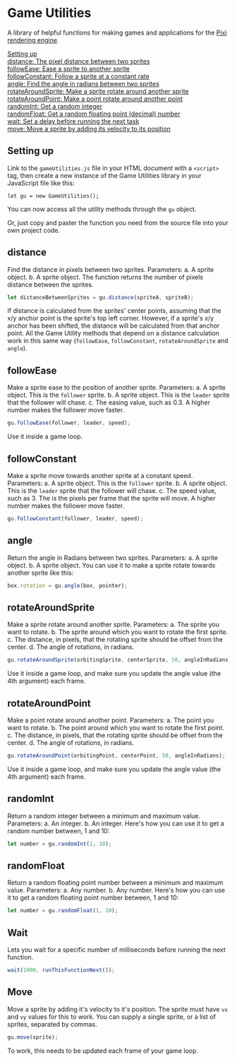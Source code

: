 Game Utilities
=============

A library of helpful functions for making games and applications for
the [Pixi rendering engine](https://github.com/pixijs/pixi.js).

[Setting up](#settingup) <br>
[distance: The pixel distance between two sprites](#distance) <br>
[followEase: Ease a sprite to another sprite](#followease) <br>
[followConstant: Follow a sprite at a constant rate](#followconstant) <br>
[angle: Find the angle in radians between two sprites](#angle) <br>
[rotateAroundSprite: Make a sprite rotate around another sprite](#rotatearoundsprite) <br>
[rotateAroundPoint: Make a point rotate around another point](#rotatearoundpoint) <br>
[randomInt: Get a random integer](#randomint) <br>
[randomFloat: Get a random floating point (decimal) number](#randomfloat) <br>
[wait: Set a delay before running the next task](#wait) <br>
[move: Move a sprite by adding its velocity to its position](#move) <br>

<a id="settingup"></a>
Setting up
----------

Link to the `gameUtilities.js` file in your HTML document with a
`<script>` tag, then create a new instance of the Game Utilities
library in your JavaScript file like this:

```
let gu = new GameUtilities();
```
You can now access all the utility methods through the `gu` object.

Or, just copy and paster the function you need from the source file
into your own project code.

<a id="distance"></a>
distance
--------

Find the distance in pixels between two sprites.
Parameters: 
a. A sprite object. 
b. A sprite object. 
The function returns the number of pixels distance between the sprites.
```js
let distanceBetweenSprites = gu.distance(spriteA, spriteB);
```
If distance is calculated from the sprites' center points, assuming
that the x/y anchor point is the sprite's top left corner. However, if
a sprite's x/y anchor has been shifted, the distance will be
calculated from that anchor point. All the Game Utility methods that depend
on a distance calculation work in this same way (`followEase`,
`followConstant`, `rotateAroundSprite` and `angle`).

<a id="followease"></a>
followEase
-----------

Make a sprite ease to the position of another sprite.
Parameters: 
a. A sprite object. This is the `follower` sprite.
b. A sprite object. This is the `leader` sprite that the follower will chase.
c. The easing value, such as 0.3. A higher number makes the follower move faster.
```js
gu.followEase(follower, leader, speed);
```
Use it inside a game loop.

<a id="followconstant"></a>
followConstant
----------------

Make a sprite move towards another sprite at a constant speed.
Parameters: 
a. A sprite object. This is the `follower` sprite.
b. A sprite object. This is the `leader` sprite that the follower will chase.
c. The speed value, such as 3. The is the pixels per frame that the sprite will move. A higher number makes the follower move faster.
```js
gu.followConstant(follower, leader, speed);
```
<a id="angle"></a>
angle
-----

Return the angle in Radians between two sprites.
Parameters: 
a. A sprite object.
b. A sprite object.
You can use it to make a sprite rotate towards another sprite like this:
```js
box.rotation = gu.angle(box, pointer);
```
<a id="rotatearoundsprite"></a>
rotateAroundSprite
------------------
Make a sprite rotate around another sprite.
Parameters:
a. The sprite you want to rotate.
b. The sprite around which you want to rotate the first sprite.
c. The distance, in pixels, that the rotating sprite should be offset from the center.
d. The angle of rotations, in radians.
```js
gu.rotateAroundSprite(orbitingSprite, centerSprite, 50, angleInRadians);
```
Use it inside a game loop, and make sure you update the angle value (the 4th argument) each frame.

<a id="rotatearoundpoint"></a>
rotateAroundPoint
-----------------
Make a point rotate around another point.
Parameters:
a. The point you want to rotate.
b. The point around which you want to rotate the first point.
c. The distance, in pixels, that the rotating sprite should be offset from the center.
d. The angle of rotations, in radians.
```js
gu.rotateAroundPoint(orbitingPoint, centerPoint, 50, angleInRadians);
```
Use it inside a game loop, and make sure you update the angle value (the 4th argument) each frame.

<a id="randomint"></a>
randomInt
---------

Return a random integer between a minimum and maximum value.
Parameters: 
a. An integer.
b. An integer.
Here's how you can use it to get a random number between, 1 and 10:
```js
let number = gu.randomInt(1, 10);
```
<a id="randomfloat"></a>
randomFloat
-----------

Return a random floating point number between a minimum and maximum
value.
Parameters: 
a. Any number.
b. Any number.
Here's how you can use it to get a random floating point number between, 1 and 10:
```js
let number = gu.randomFloat(1, 10);
```
<a id="wait"></a>
Wait
----

Lets you wait for a specific number of milliseconds before running the
next function. 
```js 
wait(1000, runThisFunctionNext());
```

<a id="move"></a>
Move
----

Move a sprite by adding it's velocity to it's position. The sprite 
must have `vx` and `vy` values for this to work. You can supply a
single sprite, or a list of sprites, separated by commas.
```js
gu.move(sprite);
```
To work, this needs to be updated each frame of your game loop.

